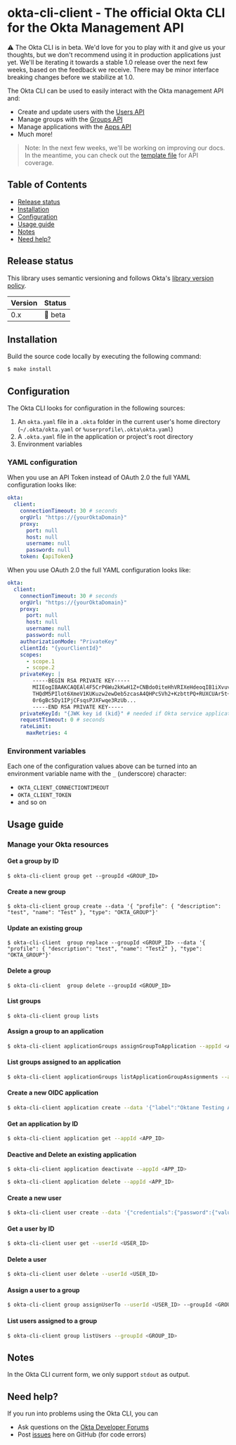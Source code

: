 # okta-cli-client - The official Okta CLI for the Okta Management API

:warning: The Okta CLI is in beta. We'd love for you to play with it and give us your thoughts, but we don't recommend using it in production applications just yet. We'll be iterating it towards a stable 1.0 release over the next few weeks, based on the feedback we receive. There may be minor interface breaking changes before we stabilize at 1.0. 

The Okta CLI can be used to easily interact with the Okta management API and:

* Create and update users with the [Users API](https://developer.okta.com/docs/api/resources/users)
* Manage groups with the [Groups API](https://developer.okta.com/docs/api/resources/groups)
* Manage applications with the [Apps API](https://developer.okta.com/docs/api/resources/apps)
* Much more!

> Note: In the next few weeks, we'll be working on improving our docs. In the meantime, you can check out the [template file](https://github.com/okta/okta-cli-client/blob/main/template.yaml) for API coverage.

## Table of Contents
- [Release status](#release-status)
- [Installation](#installation)
- [Configuration](#configuration)
- [Usage guide](#usage-guide)
- [Notes](#Notes)
- [Need help?](#need-help)

## Release status

This library uses semantic versioning and follows Okta's [library version policy](https://developer.okta.com/code/library-versions/).

| Version | Status                    |
| ------- | ------------------------- |
| 0.x | 🚧 beta |

## Installation

Build the source code locally by executing the following command:

```sh
$ make install
```

## Configuration

The Okta CLI looks for configuration in the following sources:

1. An `okta.yaml` file in a `.okta` folder in the current user's home directory
   (`~/.okta/okta.yaml` or `%userprofile\.okta\okta.yaml`)
1. A `.okta.yaml` file in the application or project's root directory
1. Environment variables

### YAML configuration

When you use an API Token instead of OAuth 2.0 the full YAML configuration
looks like:

```yaml
okta:
  client:
    connectionTimeout: 30 # seconds
    orgUrl: "https://{yourOktaDomain}"
    proxy:
      port: null
      host: null
      username: null
      password: null
    token: {apiToken}
```

When you use OAuth 2.0 the full YAML configuration looks like:

```yaml
okta:
  client:
    connectionTimeout: 30 # seconds
    orgUrl: "https://{yourOktaDomain}"
    proxy:
      port: null
      host: null
      username: null
      password: null
    authorizationMode: "PrivateKey"
    clientId: "{yourClientId}"
    scopes:
      - scope.1
      - scope.2
    privateKey: |
        -----BEGIN RSA PRIVATE KEY-----
        MIIEogIBAAKCAQEAl4F5CrP6Wu2kKwH1Z+CNBdo0iteHhVRIXeHdeoqIB1iXvuv4
        THQdM5PIlot6XmeV1KUKuzw2ewDeb5zcasA4QHPcSVh2+KzbttPQ+RUXCUAr5t+r
        0r6gBc5Dy1IPjCFsqsPJXFwqe3RzUb...
        -----END RSA PRIVATE KEY-----
    privateKeyId: "{JWK key id (kid}" # needed if Okta service application has more then a single JWK registered
    requestTimeout: 0 # seconds
    rateLimit:
      maxRetries: 4
```

### Environment variables

Each one of the configuration values above can be turned into an environment
variable name with the `_` (underscore) character:

* `OKTA_CLIENT_CONNECTIONTIMEOUT`
* `OKTA_CLIENT_TOKEN`
* and so on

## Usage guide

### Manage your Okta resources

#### Get a group by ID

```shell
$ okta-cli-client group get --groupId <GROUP_ID>
```

#### Create a new group

```shell
$ okta-cli-client group create --data '{ "profile": { "description": "test", "name": "Test" }, "type": "OKTA_GROUP"}'
```

#### Update an existing group

```shell
$ okta-cli-client  group replace --groupId <GROUP_ID> --data '{ "profile": { "description": "test", "name": "Test2" }, "type": "OKTA_GROUP"}'
```
#### Delete a group

```shell
$ okta-cli-client  group delete --groupId <GROUP_ID>
```

#### List groups

```shell
$ okta-cli-client group lists
```
#### Assign a group to an application

```sh
$ okta-cli-client applicationGroups assignGroupToApplication --appId <APP_ID> --groupId <GROUP_ID> --data ""
```

#### List groups assigned to an application

```sh
$ okta-cli-client applicationGroups listApplicationGroupAssignments --appId <APP_ID>
```

#### Create a new OIDC application

```sh
$ okta-cli-client application create --data '{"label":"Oktane Testing API Org2Org App”,”name":"okta_org2org","signOnMode":"SAML_2_0"}'
```

#### Get an application by ID

```sh
$ okta-cli-client application get --appId <APP_ID>
```

#### Deactive and Delete an existing application

```sh
$ okta-cli-client application deactivate --appId <APP_ID>

$ okta-cli-client application delete --appId <APP_ID>
```

#### Create a new user

```sh
$ okta-cli-client user create --data '{"credentials":{"password":{"value":"Hell4W0rld"}},"profile":{"email":"firstname.lastname@gmail.com","firstName":"ExampleFirstName","lastName":"ExampleLastName","login":"firstname.lastname@gmail.com"}}'
```

#### Get a user by ID

```sh
$ okta-cli-client user get --userId <USER_ID>
```

#### Delete a user

```sh
$ okta-cli-client user delete --userId <USER_ID>
```

#### Assign a user to a group

```sh
$ okta-cli-client group assignUserTo --userId <USER_ID> --groupId <GROUP_ID>

```
#### List users assigned to a group

```sh
$ okta-cli-client group listUsers --groupId <GROUP_ID>
```

## Notes
In the Okta CLI current form, we only support `stdout` as output.

## Need help?
 
If you run into problems using the Okta CLI, you can
 
* Ask questions on the [Okta Developer Forums][devforum]
* Post [issues][github-issues] here on GitHub (for code errors)

[devforum]: https://devforum.okta.com/
[github-issues]: https://github.com/okta/okta-cli-client/issues
[github-releases]: https://github.com/okta/okta-cli-client/releases

